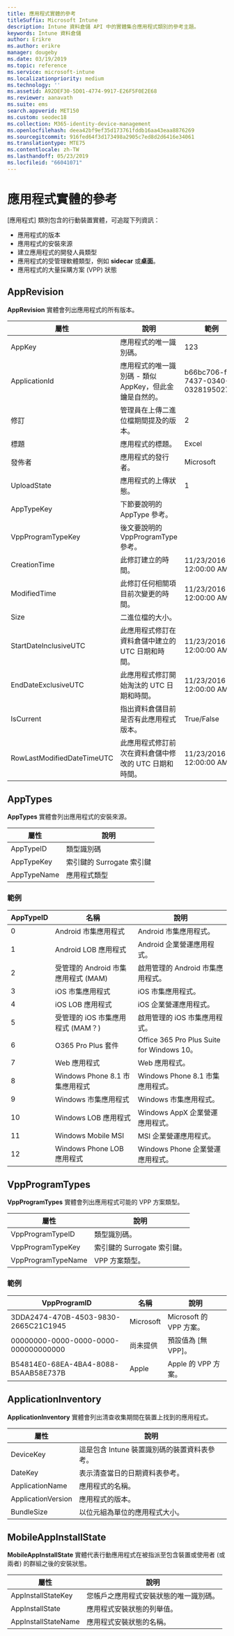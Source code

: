 ```yaml
---
title: 應用程式實體的參考
titleSuffix: Microsoft Intune
description: Intune 資料倉儲 API 中的實體集合應用程式類別的參考主題。
keywords: Intune 資料倉儲
author: Erikre
ms.author: erikre
manager: dougeby
ms.date: 03/19/2019
ms.topic: reference
ms.service: microsoft-intune
ms.localizationpriority: medium
ms.technology: ''
ms.assetid: A92DEF30-5D01-4774-9917-E26F5F0E2E68
ms.reviewer: aanavath
ms.suite: ems
search.appverid: MET150
ms.custom: seodec18
ms.collection: M365-identity-device-management
ms.openlocfilehash: deea42bf9ef35d173761fddb16aa43eaa8876269
ms.sourcegitcommit: 916fed64f3d173498a2905c7ed8d2d6416e34061
ms.translationtype: MTE75
ms.contentlocale: zh-TW
ms.lasthandoff: 05/23/2019
ms.locfileid: "66041071"
---
```

# <a name="reference-for-application-entities"></a>應用程式實體的參考

[應用程式] 類別包含的行動裝置實體，可追蹤下列資訊：

  -  應用程式的版本
  -  應用程式的安裝來源
  -  建立應用程式的開發人員類型
  -  應用程式的受管理軟體類型，例如 **sidecar** 或**桌面**。
  -  應用程式的大量採購方案 (VPP) 狀態

## <a name="apprevision"></a>AppRevision

**AppRevision** 實體會列出應用程式的所有版本。

| 屬性  | 說明 | 範例 |
|---------|------------|--------|
| AppKey |應用程式的唯一識別碼。 |123 |
| ApplicationId |應用程式的唯一識別碼 - 類似 AppKey，但此金鑰是自然的。 |b66bc706-ffff-7437-0340-032819502773 |
| 修訂 |管理員在上傳二進位檔期間提及的版本。 |2 |
| 標題 |應用程式的標題。 |Excel |
| 發佈者 |應用程式的發行者。 |Microsoft |
| UploadState |應用程式的上傳狀態。 |1 |
| AppTypeKey |下節要說明的 AppType 參考。 | |
| VppProgramTypeKey |後文要說明的 VppProgramType 參考。 | |
| CreationTime |此修訂建立的時間。 |11/23/2016 12:00:00 AM |
| ModifiedTime |此修訂任何相關項目前次變更的時間。 |11/23/2016 12:00:00 AM |
| Size |二進位檔的大小。 | |
| StartDateInclusiveUTC |此應用程式修訂在資料倉儲中建立的 UTC 日期和時間。 |11/23/2016 12:00:00 AM |
| EndDateExclusiveUTC |此應用程式修訂開始淘汰的 UTC 日期和時間。 |11/23/2016 12:00:00 AM |
| IsCurrent |指出資料倉儲目前是否有此應用程式版本。 |True/False |
| RowLastModifiedDateTimeUTC |此應用程式修訂前次在資料倉儲中修改的 UTC 日期和時間。 |11/23/2016 12:00:00 AM |

## <a name="apptypes"></a>AppTypes

**AppTypes** 實體會列出應用程式的安裝來源。

| 屬性  | 說明 |
|---------|------------|
| AppTypeID |類型識別碼 |
| AppTypeKey |索引鍵的 Surrogate 索引鍵 |
| AppTypeName |應用程式類型 |

### <a name="example"></a>範例

| AppTypeID  | 名稱 | 說明 |
|---------|------------|--------|
| 0 |Android 市集應用程式 | Android 市集應用程式。 |
| 1 |Android LOB 應用程式 | Android 企業營運應用程式。 |
| 2 |受管理的 Android 市集應用程式 (MAM) | 啟用管理的 Android 市集應用程式。 |
| 3 |iOS 市集應用程式 | iOS 市集應用程式。 |
| 4 |iOS LOB 應用程式 | iOS 企業營運應用程式。 |
| 5 |受管理的 iOS 市集應用程式 (MAM？) | 啟用管理的 iOS 市集應用程式。 |
| 6 |O365 Pro Plus 套件 | Office 365 Pro Plus Suite for Windows 10。 |
| 7 |Web 應用程式 | Web 應用程式。 |
| 8 |Windows Phone 8.1 市集應用程式 | Windows Phone 8.1 市集應用程式。 |
| 9 |Windows 市集應用程式 | Windows 市集應用程式。 |
| 10 |Windows LOB 應用程式 | Windows AppX 企業營運應用程式。 |
| 11 |Windows Mobile MSI | MSI 企業營運應用程式。 |
| 12 |Windows Phone LOB 應用程式 | Windows Phone 企業營運應用程式。 |


## <a name="vppprogramtypes"></a>VppProgramTypes

**VppProgramTypes** 實體會列出應用程式可能的 VPP 方案類型。

| 屬性  | 說明 |
|---------|------------|
| VppProgramTypeID | 類型識別碼。 |
| VppProgramTypeKey | 索引鍵的 Surrogate 索引鍵。 |
| VppProgramTypeName | VPP 方案類型。 |

### <a name="example"></a>範例

| VppProgramID  | 名稱 | 說明 |
|---------|------------|--------|
| 3DDA2474-470B-4503-9830-2665C21C1945 | Microsoft | Microsoft 的 VPP 方案。 |
| 00000000-0000-0000-0000-000000000000 | 尚未提供 | 預設值為 [無 VPP]。 |
| B54814E0-68EA-4BA4-8088-B5AAB58E737B | Apple | Apple 的 VPP 方案。 |



## <a name="applicationinventory"></a>ApplicationInventory

**ApplicationInventory** 實體會列出清查收集期間在裝置上找到的應用程式。

| 屬性  | 說明 |
|---------|------------|
| DeviceKey | 這是包含 Intune 裝置識別碼的裝置資料表參考。 |
| DateKey | 表示清查當日的日期資料表參考。 |
| ApplicationName | 應用程式的名稱。 |
| ApplicationVersion | 應用程式的版本。 |
| BundleSize | 以位元組為單位的應用程式大小。 |

## <a name="mobileappinstallstate"></a>MobileAppInstallState

**MobileAppInstallState** 實體代表行動應用程式在被指派至包含裝置或使用者 (或兩者) 的群組之後的安裝狀態。

| 屬性 | 說明 |
|---|---|
| AppInstallStateKey | 您帳戶之應用程式安裝狀態的唯一識別碼。 |
| AppInstallState | 應用程式安裝狀態的列舉值。 |
| AppInstallStateName | 應用程式安裝狀態的名稱。 |



